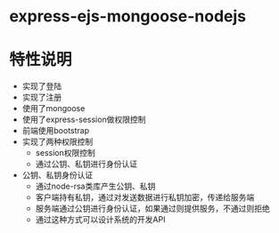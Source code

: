 # express-ejs-mongoose-nodejs

# 特性说明

- 实现了登陆
- 实现了注册
- 使用了mongoose
- 使用了express-session做权限控制
- 前端使用bootstrap
- 实现了两种权限控制
    + session权限控制
    + 通过公钥、私钥进行身份认证
- 公钥、私钥身份认证
    + 通过node-rsa类库产生公钥、私钥
    + 客户端持有私钥，通过对发送数据进行私钥加密，传递给服务端
    + 服务端通过公钥进行身份认证，如果通过则提供服务，不通过则拒绝
    + 通过这种方式可以设计系统的开发API

